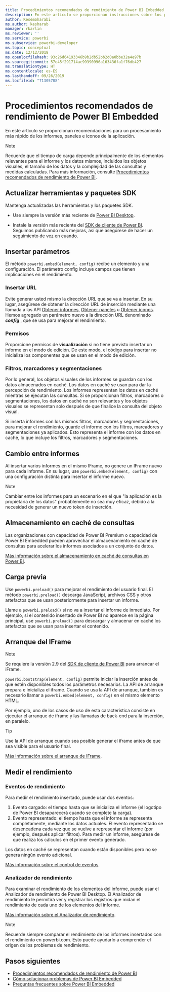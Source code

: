 ```yaml
---
title: Procedimientos recomendados de rendimiento de Power BI Embedded
description: En este artículo se proporcionan instrucciones sobre los procedimientos recomendados de análisis integrado.
author: KesemSharabi
ms.author: kesharab
manager: rkarlin
ms.reviewer: ''
ms.service: powerbi
ms.subservice: powerbi-developer
ms.topic: conceptual
ms.date: 12/12/2018
ms.openlocfilehash: 93c26d64193346b9b2db52bb2d0a0bbe32a4e97b
ms.sourcegitcommit: 57e45f291714ac99390996a163436fa1f76db427
ms.translationtype: HT
ms.contentlocale: es-ES
ms.lasthandoff: 09/26/2019
ms.locfileid: "71305708"
---
```

# <a name="power-bi-embedded-performance-best-practices"></a>Procedimientos recomendados de rendimiento de Power BI Embedded

En este artículo se proporcionan recomendaciones para un procesamiento más rápido de los informes, paneles e iconos de la aplicación.

> [!Note]
> Recuerde que el tiempo de carga depende principalmente de los elementos relevantes para el informe y los datos mismos, incluidos los objetos visuales, el tamaño de los datos y la complejidad de las consultas y medidas calculadas. Para más información, consulte [Procedimientos recomendados de rendimiento de Power BI](../power-bi-reports-performance.md).

## <a name="update-tools-and-sdk-packages"></a>Actualizar herramientas y paquetes SDK

Mantenga actualizadas las herramientas y los paquetes SDK.

* Use siempre la versión más reciente de [Power BI Desktop](https://powerbi.microsoft.com/desktop/).

* Instale la versión más reciente del [SDK de cliente de Power BI](https://github.com/Microsoft/PowerBI-JavaScript). Seguimos publicando más mejoras, así que asegúrese de hacer un seguimiento de vez en cuando.

## <a name="embed-parameters"></a>Insertar parámetros

El método `powerbi.embed(element, config)` recibe un elemento y una configuración. El parámetro config incluye campos que tienen implicaciones en el rendimiento.

### <a name="embed-url"></a>Insertar URL

Evite generar usted mismo la dirección URL que se va a insertar. En su lugar, asegúrese de obtener la dirección URL de inserción mediante una llamada a las API [Obtener informes](/rest/api/power-bi/reports/getreportsingroup), [Obtener paneles](/rest/api/power-bi/dashboards/getdashboardsingroup) u [Obtener iconos](/rest/api/power-bi/dashboards/gettilesingroup). Hemos agregado un parámetro nuevo a la dirección URL denominado  **_config_** , que se usa para mejorar el rendimiento.

### <a name="permissions"></a>Permisos

Proporcione permisos de **visualización** si no tiene previsto insertar un informe en el modo de edición. De este modo, el código para insertar no inicializa los componentes que se usan en el modo de edición.

### <a name="filters-bookmarks-and-slicers"></a>Filtros, marcadores y segmentaciones

Por lo general, los objetos visuales de los informes se guardan con los datos almacenados en caché. Los datos en caché se usan para dar la percepción de rendimiento. Los informes representan los datos en caché mientras se ejecutan las consultas. Si se proporcionan filtros, marcadores o segmentaciones, los datos en caché no son relevantes y los objetos visuales se representan solo después de que finalice la consulta del objeto visual.

Si inserta informes con los mismos filtros, marcadores y segmentaciones, para mejorar el rendimiento, guarde el informe con los filtros, marcadores y segmentaciones ya aplicados. Esto representa el informe con los datos en caché, lo que incluye los filtros, marcadores y segmentaciones.

## <a name="switching-between-reports"></a>Cambio entre informes

Al insertar varios informes en el mismo IFrame, no genere un IFrame nuevo para cada informe. En su lugar, use `powerbi.embed(element, config)` con una configuración distinta para insertar el informe nuevo.

> [!NOTE]
> Cambiar entre los informes para un escenario en el que "la aplicación es la propietaria de los datos" probablemente no sea muy eficaz, debido a la necesidad de generar un nuevo token de inserción.

## <a name="query-caching"></a>Almacenamiento en caché de consultas

Las organizaciones con capacidad de Power BI Premium o capacidad de Power BI Embedded pueden aprovechar el almacenamiento en caché de consultas para acelerar los informes asociados a un conjunto de datos.

[Más información sobre el almacenamiento en caché de consultas en Power BI](../power-bi-query-caching.md).

## <a name="preload"></a>Carga previa

Use `powerbi.preload()` para mejorar el rendimiento del usuario final. El método `powerbi.preload()` descarga JavaScript, archivos CSS y otros artefactos que se usan posteriormente para insertar un informe.

Llame a `powerbi.preload()` si no va a insertar el informe de inmediato. Por ejemplo, si el contenido insertado de Power BI no aparece en la página principal, use `powerbi.preload()` para descargar y almacenar en caché los artefactos que se usan para insertar el contenido.

## <a name="bootstrapping-the-iframe"></a>Arranque del IFrame

> [!NOTE]
> Se requiere la versión 2.9 del [SDK de cliente de Power BI](https://github.com/Microsoft/PowerBI-JavaScript) para arrancar el iFrame.

`powerbi.bootstrap(element, config)` permite iniciar la inserción antes de que estén disponibles todos los parámetros necesarios. La API de arranque prepara e inicializa el iframe.
Cuando se usa la API de arranque, también es necesario llamar a `powerbi.embed(element, config)` en el mismo elemento HTML.

Por ejemplo, uno de los casos de uso de esta característica consiste en ejecutar el arranque de iframe y las llamadas de back-end para la inserción, en paralelo.
> [!TIP]
> Use la API de arranque cuando sea posible generar el iframe antes de que sea visible para el usuario final.

[Más información sobre el arranque de IFrame](https://github.com/Microsoft/PowerBI-JavaScript/wiki/Bootstrap-For-Better-Performance).

## <a name="measure-performance"></a>Medir el rendimiento

### <a name="performance-events"></a>Eventos de rendimiento

Para medir el rendimiento insertado, puede usar dos eventos:

1. Evento cargado: el tiempo hasta que se inicializa el informe (el logotipo de Power BI desaparecerá cuando se complete la carga).
2. Evento representado: el tiempo hasta que el informe se representa completamente, mediante los datos actuales. El evento representado se desencadena cada vez que se vuelve a representar el informe (por ejemplo, después aplicar filtros). Para medir un informe, asegúrese de que realiza los cálculos en el primer evento generado.

Los datos en caché se representan cuando están disponibles pero no se genera ningún evento adicional.

[Más información sobre el control de eventos](https://github.com/Microsoft/PowerBI-JavaScript/wiki/Handling-Events).

### <a name="performance-analyzer"></a>Analizador de rendimiento

Para examinar el rendimiento de los elementos del informe, puede usar el Analizador de rendimiento de Power BI Desktop.
El Analizador de rendimiento le permitirá ver y registrar los registros que midan el rendimiento de cada uno de los elementos del informe.

[Más información sobre el Analizador de rendimiento](../desktop-performance-analyzer.md).

> [!NOTE]
> Recuerde siempre comparar el rendimiento de los informes insertados con el rendimiento en powerbi.com. Esto puede ayudarlo a comprender el origen de los problemas de rendimiento.

## <a name="next-steps"></a>Pasos siguientes

* [Procedimientos recomendados de rendimiento de Power BI](../power-bi-reports-performance.md)
* [Cómo solucionar problemas de Power BI Embedded](embedded-troubleshoot.md)
* [Preguntas frecuentes sobre Power BI Embedded](embedded-faq.md)
